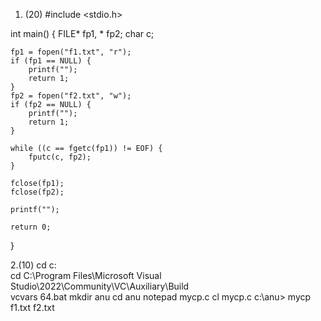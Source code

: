 1. (20)
#include <stdio.h>

int main() {
	FILE* fp1, * fp2;
	char c;

	fp1 = fopen("f1.txt", "r");
	if (fp1 == NULL) {
		printf("");
		return 1;
	}
	fp2 = fopen("f2.txt", "w");
	if (fp2 == NULL) {
		printf("");
		return 1;
	}

	while ((c == fgetc(fp1)) != EOF) {
		fputc(c, fp2);
	}

	fclose(fp1);
	fclose(fp2);

	printf("");

	return 0;
}

2.(10)
cd c:\
cd C:\Program Files\Microsoft Visual Studio\2022\Community\VC\Auxiliary\Build\
vcvars 64.bat
mkdir anu
cd anu
notepad mycp.c
cl mycp.c
c:\anu\> mycp f1.txt f2.txt
